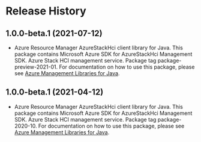 # Release History

## 1.0.0-beta.1 (2021-07-12)

- Azure Resource Manager AzureStackHci client library for Java. This package contains Microsoft Azure SDK for AzureStackHci Management SDK. Azure Stack HCI management service. Package tag package-preview-2021-01. For documentation on how to use this package, please see [Azure Management Libraries for Java](https://aka.ms/azsdk/java/mgmt).

## 1.0.0-beta.1 (2021-04-12)

- Azure Resource Manager AzureStackHci client library for Java. This package contains Microsoft Azure SDK for AzureStackHci Management SDK. Azure Stack HCI management service. Package tag package-2020-10. For documentation on how to use this package, please see [Azure Management Libraries for Java](https://aka.ms/azsdk/java/mgmt).
